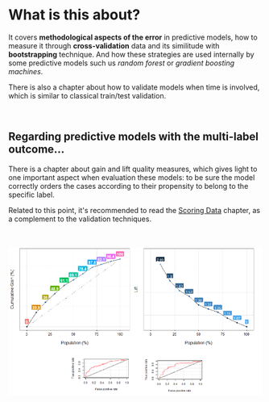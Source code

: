 

# What is this about?

It covers **methodological aspects of the error** in predictive models, how to measure it through **cross-validation** data and its similitude with **bootstrapping** technique. And how these strategies are used internally by some predictive models such us _random forest_ or _gradient boosting machines_.

There is also a chapter about how to validate models when time is involved, which is similar to classical train/test validation.

<br>

## Regarding predictive models with the multi-label outcome...

There is a chapter about gain and lift quality measures, which gives light to one important aspect when evaluation these models: to be sure the model correctly orders the cases according to their propensity to belong to the specific label.

Related to this point, it's recommended to read the <a href="http://livebook.datascienceheroes.com/scoring/scoring.html">Scoring Data</a> chapter, as a complement to the validation techniques.


<br>
<br>


<img src="cover.png" width='600px'> 


<br>
